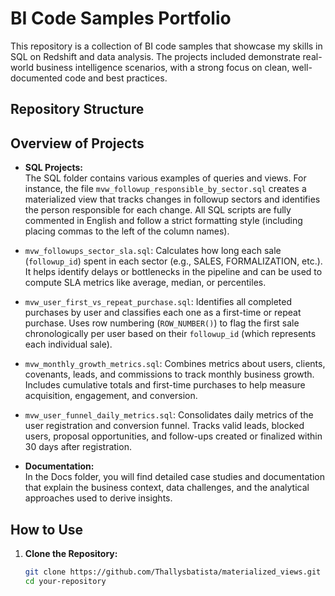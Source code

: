 # BI Code Samples Portfolio

This repository is a collection of BI code samples that showcase my skills in SQL on Redshift and data analysis. The projects included demonstrate real-world business intelligence scenarios, with a strong focus on clean, well-documented code and best practices.

## Repository Structure

## Overview of Projects

- **SQL Projects:**  
  The SQL folder contains various examples of queries and views. For instance, the file `mvw_followup_responsible_by_sector.sql` creates a materialized view that tracks changes in followup sectors and identifies the person responsible for each change. All SQL scripts are fully commented in English and follow a strict formatting style (including placing commas to the left of the column names).

- `mvw_followups_sector_sla.sql`: Calculates how long each sale (`followup_id`) spent in each sector (e.g., SALES, FORMALIZATION, etc.). It helps identify delays or bottlenecks in the pipeline and can be used to compute SLA metrics like average, median, or percentiles.

- `mvw_user_first_vs_repeat_purchase.sql`: Identifies all completed purchases by user and classifies each one as a first-time or repeat purchase. Uses row numbering (`ROW_NUMBER()`) to flag the first sale chronologically per user based on their `followup_id` (which represents each individual sale).

- `mvw_monthly_growth_metrics.sql`: Combines metrics about users, clients, covenants, leads, and commissions to track monthly business growth. Includes cumulative totals and first-time purchases to help measure acquisition, engagement, and conversion.

- `mvw_user_funnel_daily_metrics.sql`: Consolidates daily metrics of the user registration and conversion funnel. Tracks valid leads, blocked users, proposal opportunities, and follow-ups created or finalized within 30 days after registration.


- **Documentation:**  
  In the Docs folder, you will find detailed case studies and documentation that explain the business context, data challenges, and the analytical approaches used to derive insights.

## How to Use

1. **Clone the Repository:**
   ```bash
   git clone https://github.com/Thallysbatista/materialized_views.git
   cd your-repository
